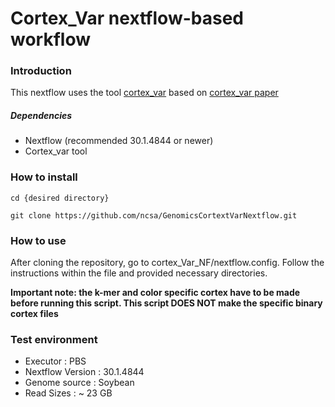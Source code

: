 # Cortex_Var nextflow-based workflow

### Introduction
This nextflow uses the tool [cortex_var](http://cortexassembler.sourceforge.net/index_cortex_var.html) based on [cortex_var paper](https://www.nature.com/articles/ng.1028)

##### Dependencies

 - Nextflow (recommended 30.1.4844 or newer)
 - Cortex_var tool

### How to install

```
cd {desired directory}

git clone https://github.com/ncsa/GenomicsCortextVarNextflow.git
```

### How to use

After cloning the repository, go to cortex_Var_NF/nextflow.config. Follow the instructions within the file and provided necessary directories.

**Important note: the k-mer and color specific cortex have to be made before running this script. This script DOES NOT make the specific binary cortex files**

### Test environment

- Executor : PBS
- Nextflow Version : 30.1.4844
- Genome source : Soybean
- Read Sizes : ~ 23 GB


